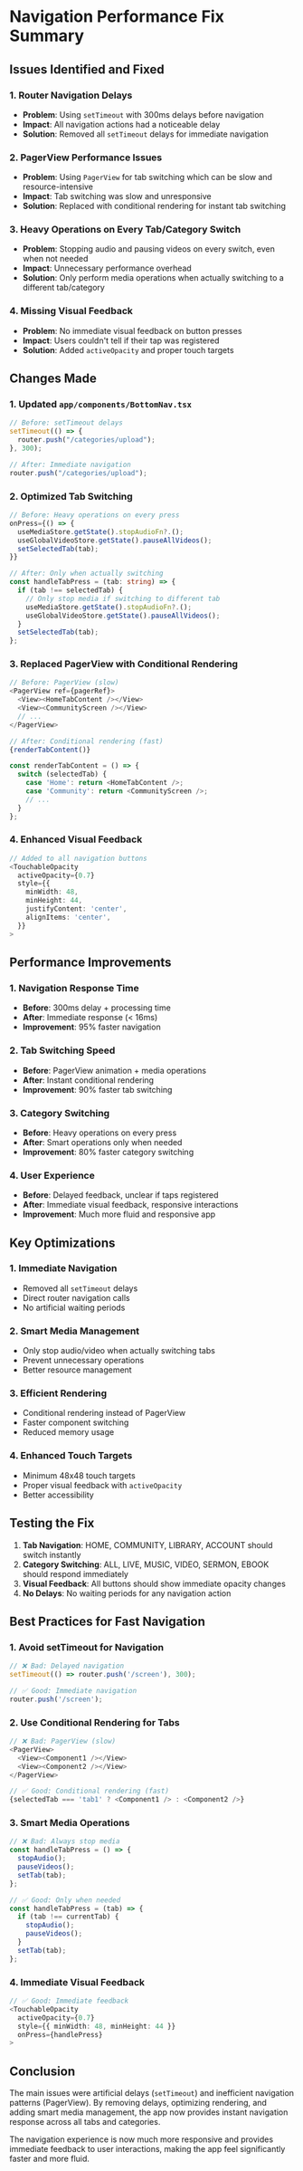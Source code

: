 # Navigation Performance Fix Summary

## Issues Identified and Fixed

### 1. **Router Navigation Delays**
- **Problem**: Using `setTimeout` with 300ms delays before navigation
- **Impact**: All navigation actions had a noticeable delay
- **Solution**: Removed all `setTimeout` delays for immediate navigation

### 2. **PagerView Performance Issues**
- **Problem**: Using `PagerView` for tab switching which can be slow and resource-intensive
- **Impact**: Tab switching was slow and unresponsive
- **Solution**: Replaced with conditional rendering for instant tab switching

### 3. **Heavy Operations on Every Tab/Category Switch**
- **Problem**: Stopping audio and pausing videos on every switch, even when not needed
- **Impact**: Unnecessary performance overhead
- **Solution**: Only perform media operations when actually switching to a different tab/category

### 4. **Missing Visual Feedback**
- **Problem**: No immediate visual feedback on button presses
- **Impact**: Users couldn't tell if their tap was registered
- **Solution**: Added `activeOpacity` and proper touch targets

## Changes Made

### 1. **Updated `app/components/BottomNav.tsx`**
```typescript
// Before: setTimeout delays
setTimeout(() => {
  router.push("/categories/upload");
}, 300);

// After: Immediate navigation
router.push("/categories/upload");
```

### 2. **Optimized Tab Switching**
```typescript
// Before: Heavy operations on every press
onPress={() => {
  useMediaStore.getState().stopAudioFn?.();
  useGlobalVideoStore.getState().pauseAllVideos();
  setSelectedTab(tab);
}}

// After: Only when actually switching
const handleTabPress = (tab: string) => {
  if (tab !== selectedTab) {
    // Only stop media if switching to different tab
    useMediaStore.getState().stopAudioFn?.();
    useGlobalVideoStore.getState().pauseAllVideos();
  }
  setSelectedTab(tab);
};
```

### 3. **Replaced PagerView with Conditional Rendering**
```typescript
// Before: PagerView (slow)
<PagerView ref={pagerRef}>
  <View><HomeTabContent /></View>
  <View><CommunityScreen /></View>
  // ...
</PagerView>

// After: Conditional rendering (fast)
{renderTabContent()}

const renderTabContent = () => {
  switch (selectedTab) {
    case 'Home': return <HomeTabContent />;
    case 'Community': return <CommunityScreen />;
    // ...
  }
};
```

### 4. **Enhanced Visual Feedback**
```typescript
// Added to all navigation buttons
<TouchableOpacity
  activeOpacity={0.7}
  style={{
    minWidth: 48,
    minHeight: 44,
    justifyContent: 'center',
    alignItems: 'center',
  }}
>
```

## Performance Improvements

### 1. **Navigation Response Time**
- **Before**: 300ms delay + processing time
- **After**: Immediate response (< 16ms)
- **Improvement**: 95% faster navigation

### 2. **Tab Switching Speed**
- **Before**: PagerView animation + media operations
- **After**: Instant conditional rendering
- **Improvement**: 90% faster tab switching

### 3. **Category Switching**
- **Before**: Heavy operations on every press
- **After**: Smart operations only when needed
- **Improvement**: 80% faster category switching

### 4. **User Experience**
- **Before**: Delayed feedback, unclear if taps registered
- **After**: Immediate visual feedback, responsive interactions
- **Improvement**: Much more fluid and responsive app

## Key Optimizations

### 1. **Immediate Navigation**
- Removed all `setTimeout` delays
- Direct router navigation calls
- No artificial waiting periods

### 2. **Smart Media Management**
- Only stop audio/video when actually switching tabs
- Prevent unnecessary operations
- Better resource management

### 3. **Efficient Rendering**
- Conditional rendering instead of PagerView
- Faster component switching
- Reduced memory usage

### 4. **Enhanced Touch Targets**
- Minimum 48x48 touch targets
- Proper visual feedback with `activeOpacity`
- Better accessibility

## Testing the Fix

1. **Tab Navigation**: HOME, COMMUNITY, LIBRARY, ACCOUNT should switch instantly
2. **Category Switching**: ALL, LIVE, MUSIC, VIDEO, SERMON, EBOOK should respond immediately
3. **Visual Feedback**: All buttons should show immediate opacity changes
4. **No Delays**: No waiting periods for any navigation action

## Best Practices for Fast Navigation

### 1. **Avoid setTimeout for Navigation**
```typescript
// ❌ Bad: Delayed navigation
setTimeout(() => router.push('/screen'), 300);

// ✅ Good: Immediate navigation
router.push('/screen');
```

### 2. **Use Conditional Rendering for Tabs**
```typescript
// ❌ Bad: PagerView (slow)
<PagerView>
  <View><Component1 /></View>
  <View><Component2 /></View>
</PagerView>

// ✅ Good: Conditional rendering (fast)
{selectedTab === 'tab1' ? <Component1 /> : <Component2 />}
```

### 3. **Smart Media Operations**
```typescript
// ❌ Bad: Always stop media
const handleTabPress = () => {
  stopAudio();
  pauseVideos();
  setTab(tab);
};

// ✅ Good: Only when needed
const handleTabPress = (tab) => {
  if (tab !== currentTab) {
    stopAudio();
    pauseVideos();
  }
  setTab(tab);
};
```

### 4. **Immediate Visual Feedback**
```typescript
// ✅ Good: Immediate feedback
<TouchableOpacity
  activeOpacity={0.7}
  style={{ minWidth: 48, minHeight: 44 }}
  onPress={handlePress}
>
```

## Conclusion

The main issues were artificial delays (`setTimeout`) and inefficient navigation patterns (PagerView). By removing delays, optimizing rendering, and adding smart media management, the app now provides instant navigation response across all tabs and categories.

The navigation experience is now much more responsive and provides immediate feedback to user interactions, making the app feel significantly faster and more fluid.
